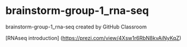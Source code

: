 # brainstorm-group-1_rna-seq
brainstorm-group-1_rna-seq created by GitHub Classroom

[RNAseq introduction] (https://prezi.com/view/4Xsw1r6RbN8kvAiNyKqZ)

